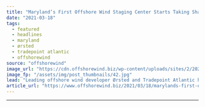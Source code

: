 ```yaml
---
title: "Maryland’s First Offshore Wind Staging Center Starts Taking Shape"
date: "2021-03-18"
tags: 
  - featured
  - headlines
  - maryland
  - ørsted
  - tradepoint atlantic
  - offshorewind
source: "offshorewind"
image_url: "https://cdn.offshorewind.biz/wp-content/uploads/sites/2/2021/03/18091007/Maryland%E2%80%99s-First-Offshore-Wind-Staging-Center-Starts-Taking-Shape.jpg"
image_fp: "/assets/img/post_thumbnails/42.jpg"
lead: "Leading offshore wind developer Ørsted and Tradepoint Atlantic have completed the initial phase of"
article_url: "https://www.offshorewind.biz/2021/03/18/marylands-first-offshore-wind-staging-center-starts-taking-shape/"
---
```


---
